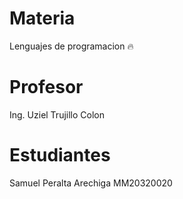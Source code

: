 # Materia
Lenguajes de programacion 🔥

# Profesor
Ing. Uziel Trujillo Colon

# Estudiantes
Samuel Peralta Arechiga MM20320020